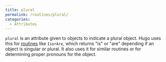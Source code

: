 ```yaml
---
title: plural
permalink: /routines/plural/
categories: 
  - Attributes
---
```


`plural` is an attribute given to objects to indicate a plural object.
Hugo uses this for [routines](routines) like `IsorAre`, which
returns "is" or "are" depending if an object is singular or plural. It
also uses it for similar routines or for determining proper pronouns for
the object.

